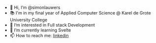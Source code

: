 - 👋 Hi, I’m @simonlauwers
- 📚 I'm in my final year of Applied Computer Science @ Karel de Grote University College
- 👀 I’m interested in Full stack Development
- 🌱 I’m currently learning Svelte
- 📫 How to reach me: [linkedin](https://www.linkedin.com/in/simonlauwers/)


<!---
simonlauwers/simonlauwers is a ✨ special ✨ repository because its `README.md` (this file) appears on your GitHub profile.
You can click the Preview link to take a look at your changes.
--->
